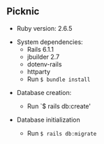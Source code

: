 ## Picknic

* Ruby version: 2.6.5

- System dependencies: 
  - Rails 6.1.1
  - jbuilder 2.7
  - dotenv-rails
  - httparty
  - Run `$ bundle install`

* Database creation:
  - Run `$ rails db:create'

* Database initialization
  - Run `$ rails db:migrate`
